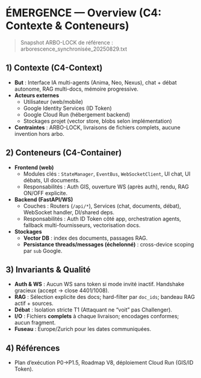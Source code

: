 # ÉMERGENCE — Overview (C4: Contexte & Conteneurs)

> Snapshot ARBO-LOCK de référence : arborescence_synchronisée_20250829.txt

## 1) Contexte (C4-Context)
- **But** : Interface IA multi-agents (Anima, Neo, Nexus), chat + débat autonome, RAG multi-docs, mémoire progressive.
- **Acteurs externes**
  - Utilisateur (web/mobile)
  - Google Identity Services (ID Token)
  - Google Cloud Run (hébergement backend)
  - Stockages projet (vector store, blobs selon implémentation)
- **Contraintes** : ARBO-LOCK, livraisons de fichiers complets, aucune invention hors arbo.

## 2) Conteneurs (C4-Container)
- **Frontend (web)**  
  - Modules clés : `StateManager`, `EventBus`, `WebSocketClient`, UI chat, UI débats, UI documents.
  - Responsabilités : Auth GIS, ouverture WS (après auth), rendu, RAG ON/OFF explicite.
- **Backend (FastAPI/WS)**  
  - Couches : Routers (`/api/*`), Services (chat, documents, débat), WebSocket handler, DI/shared deps.
  - Responsabilités : Auth ID Token côté app, orchestration agents, fallback multi-fournisseurs, vectorisation docs.
- **Stockages**  
  - **Vector DB** : index des documents, passages RAG.
  - **Persistance threads/messages (échelonné)** : cross-device scoping par `sub` Google.

## 3) Invariants & Qualité
- **Auth & WS** : Aucun WS sans token si mode invité inactif. Handshake gracieux (accept → close 4401/1008).
- **RAG** : Sélection explicite des docs; hard-filter par `doc_ids`; bandeau RAG actif + sources.
- **Débat** : Isolation stricte T1 (Attaquant ne “voit” pas Challenger).
- **I/O** : Fichiers **complets** à chaque livraison; encodages conformes; aucun fragment.
- **Fuseau** : Europe/Zurich pour les dates communiquées.

## 4) Références
- Plan d’exécution P0→P1.5, Roadmap V8, déploiement Cloud Run (GIS/ID Token).
